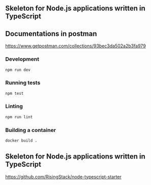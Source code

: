 ## Skeleton for Node.js applications written in TypeScript

## Documentations in postman

https://www.getpostman.com/collections/93bec3da502a2b3fa979

### Development

```bash
npm run dev
```

### Running tests

```bash
npm test
```

### Linting

```bash
npm run lint
```

### Building a container

```bash
docker build .
```

## Skeleton for Node.js applications written in TypeScript

https://github.com/RisingStack/node-typescript-starter